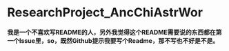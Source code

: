 # ResearchProject_AncChiAstrWor

__我是一个不喜欢写README的人，另外我觉得这个README需要说的东西都在第一个Issue里，so，既然Github提示我要写个Readme，那不写也不好是不是。__

